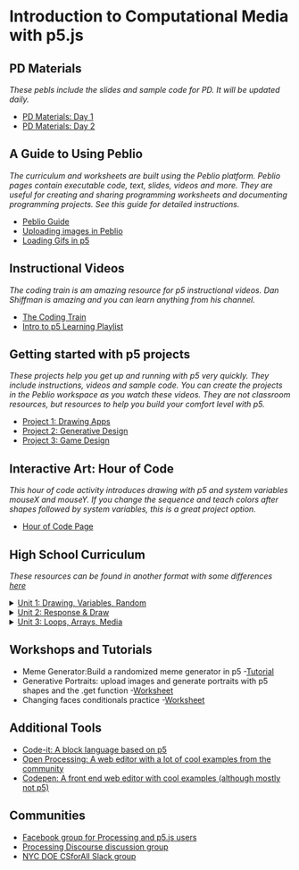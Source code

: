 # Introduction to Computational Media with p5.js

## PD Materials  
_These pebls include the slides and sample code for PD. It will be updated daily._
- [PD Materials: Day 1](https://demo.peblio.co/pebl/vFj5_NK0y)
- [PD Materials: Day 2](https://demo.peblio.co/pebl/i5BdgItjl)


## A Guide to Using Peblio 
_The curriculum and worksheets are built using the Peblio platform. Peblio pages contain executable code, text, slides, videos and more. They are useful for creating and sharing programming worksheets and documenting programming projects. See this guide for detailed instructions._
- [Peblio Guide](https://demo.peblio.co/pebl/XeJAt6pVQ)
- [Uploading images in Peblio](https://demo.peblio.co/pebl/5qrWMaoi6)
- [Loading Gifs in p5](https://demo.peblio.co/pebl/b6F-rrWDF)

## Instructional Videos 
_The coding train is am amazing resource for p5 instructional videos. Dan Shiffman is amazing and you can learn anything from his channel._

- [The Coding Train](https://www.youtube.com/playlist?list=PLRqwX-V7Uu6Zy51Q-x9tMWIv9cueOFTFA)
- [Intro to p5 Learning Playlist](https://www.youtube.com/playlist?list=PLRqwX-V7Uu6Zy51Q-x9tMWIv9cueOFTFA)


## Getting started with p5 projects 
_These projects help you get up and running with p5 very quickly. They include instructions, videos and sample code. You can create the projects in the Peblio workspace as you watch these videos. They are not classroom resources, but resources to help you build your comfort level with p5._

- [Project 1: Drawing Apps](https://demo.peblio.co/pebl/Muth86erj)
- [Project 2: Generative Design](https://demo.peblio.co/pebl/xtShIBrtc)
- [Project 3: Game Design](https://demo.peblio.co/pebl/oqwx-4Zz7)

## Interactive Art: Hour of Code
_This hour of code activity introduces drawing with p5 and system variables mouseX and mouseY. If you change the sequence and teach colors after shapes followed by system variables, this is a great project option._
- [Hour of Code Page](https://www.peblio.co/hour-of-code)


## High School Curriculum  
 _These resources can be found in another format with some differences [here](https://nycdoe-cs4all.github.io/index.html)_

<details><summary><a href="https://demo.peblio.co/profile/CS4ALL/folder/rkzenSqzN">Unit 1: Drawing, Variables, Random</a></summary><br>
  
- [Unit Overview](https://demo.peblio.co/pebl/KrE5DRXmW)

- [Topic 1: Grayscale Drawings](https://demo.peblio.co/profile/CS4ALL/folder/rJ6du6UfN)
  - [1.1: p5 Introduction](https://demo.peblio.co/profile/CS4ALL/folder/HkW5Vy_yH)
    - [Lesson Plan](https://demo.peblio.co/pebl/yR6_Zr4tD)
    - [Robot Worksheet](https://drive.google.com/file/d/1npDydYLTug3cDlfWjlijgH9ci-AcpdBV/view)
  - [1.2: Line Functions and Parameters](https://demo.peblio.co/profile/CS4ALL/folder/BJssV1uJB)
    - [Lesson Plan](https://demo.peblio.co/pebl/WjYpgWncc)
    - [Worksheet](https://demo.peblio.co/pebl/scRbvpIi3)
    - [Peblio Guide](https://demo.peblio.co/pebl/0W69aS64f)
    - [p5 Web Editor Guide](https://demo.peblio.co/pebl/w29xUZXfs)
  - [1.3: Rectangles, Ellipses, and Layering](https://demo.peblio.co/profile/CS4ALL/folder/HkupEkOJH)
    - [Lesson Plan](https://demo.peblio.co/pebl/7R-imgJ67)
    - [Worksheet](https://demo.peblio.co/pebl/YSue13I5l)
    - [Presentation Pebl](https://demo.peblio.co/pebl/ceeF3_kRm)
  - [1.4: Various Shapes, StrokeWeight, Fill](https://demo.peblio.co/profile/CS4ALL/folder/HyfkHydkH)
    - [Lesson Plan](https://demo.peblio.co/pebl/QsLzibyYu)
    - [Worksheet](https://demo.peblio.co/pebl/nFSwt9oKz)
  - [1.5 Mini Project- Taijutu Symbol](https://demo.peblio.co/profile/CS4ALL/folder/rk-bB1ukB)
    - [Lesson Plan](https://demo.peblio.co/pebl/6KegNoOJk)
    - [Worksheet](https://demo.peblio.co/pebl/NWOYrmgcE)   
    
- [Topic 2: Make it Vary](https://demo.peblio.co/profile/CS4ALL/folder/r1cY_pLME) 
  - [2.1: Intro to Variables: System Variables](https://demo.peblio.co/profile/CS4ALL/folder/HkgC7lFlS)
    - [Lesson Plan](https://demo.peblio.co/pebl/C3xYs1e-Y)
    - [Worksheet](https://demo.peblio.co/pebl/W1gi5Y6Ba)   
  - [2.2: Custom Variables ](https://demo.peblio.co/profile/CS4ALL/folder/ryOgNxYxr)
    - [Lesson Plan](https://demo.peblio.co/pebl/eSDHxd2Px)
    - [Worksheet](https://demo.peblio.co/pebl/qcd8ImdL-) 
  - [2.3: Random](https://demo.peblio.co/profile/CS4ALL/folder/B11G4gKxS)
    - [Lesson Plan](https://demo.peblio.co/pebl/Ak-VNgHY1)
    - [Worksheet](https://demo.peblio.co/pebl/FaVuy7DS_)  
  - [2.4: Mini Project: Emojis](https://demo.peblio.co/profile/CS4ALL/folder/BktXNeKlH)
    - [Lesson Plan](https://demo.peblio.co/pebl/nqg0ssqkX)
    - [Worksheet](https://demo.peblio.co/pebl/hx0crRYYG)  

- [Topic 3: Make it Colorful](https://demo.peblio.co/profile/CS4ALL/folder/B1ZtOTUM4)
  - [3.1: Intro to Color](https://demo.peblio.co/profile/CS4ALL/folder/H1c_acmbB)
    - [Lesson Plan](https://demo.peblio.co/pebl/zP5hWCUXI)
    - [Worksheet](https://demo.peblio.co/pebl/YQ-HFIWT8)   
  - [3.2: RGB vs HSB colorMode](https://demo.peblio.co/profile/CS4ALL/folder/rkZcTcmZr)
    - [Lesson Plan](https://demo.peblio.co/pebl/5YIJMLA7e)
    - [Worksheet](https://demo.peblio.co/pebl/ks5Wai1zi) 
  - [3.3: Color Palettes and Design](https://demo.peblio.co/profile/CS4ALL/folder/BJIja9Qbr)
    - [Lesson Plan](https://demo.peblio.co/pebl/KYYAxZyar)
    - [Worksheet](https://demo.peblio.co/pebl/qRw9rWGcr)  
    
  - [Final Project]( https://demo.peblio.co/profile/CS4ALL/folder/BkkY7_cG4)
  
  </details>

<details><summary><a href="https://demo.peblio.co/profile/CS4ALL/folder/B1mL8C2Q4">Unit 2: Response & Draw</a></summary><br>
 
- [Unit Overview](https://demo.peblio.co/pebl/3Q8q8S6p3)

- [Topic 1: Draw with Mouse 1.1 Conditionals and If Statements](https://demo.peblio.co/profile/CS4ALL/folder/rJHY8C3XE)
  - [1.1 Conditionals and IF Statements](https://demo.peblio.co/dashboard/CS4ALL/folder/H1TzvT4WH)
    - [Lesson Plan](https://demo.peblio.co/pebl/0Mb8qqN7X)
    - [Worksheet](https://demo.peblio.co/pebl/bLT2d4dHU)
  - [1.2 Conditionals and If, Else If, Else Statements](https://demo.peblio.co/profile/CS4ALL/folder/H1CmSAEbH)
    - [Lesson Plan](https://demo.peblio.co/pebl/qwW7C-h3E)
    - [Worksheet: If else](https://demo.peblio.co/pebl/vgrgvg9x9)
    - [Worksheet: Traffic light challenge](https://demo.peblio.co/pebl/yb6SsmXCM)
  - [1.3 Logical Operators AND and OR](https://demo.peblio.co/profile/CS4ALL/folder/HJe03AEbS)
    - [Lesson Plan](https://demo.peblio.co/pebl/dYNZPsB0h)
    - [Worksheet](https://demo.peblio.co/pebl/ugOMyD8SK)    
  - [1.4: Draw with a mouse](https://demo.peblio.co/profile/CS4ALL/folder/HkxSNbHbB)
    - [Lesson Plan](https://demo.peblio.co/pebl/NOGaWnInt)
    - [Worksheet](https://demo.peblio.co/pebl/ilJCpsv9H)
  - [1.5: The Map Function](https://demo.peblio.co/profile/CS4ALL/folder/SkzPEZHbS)
    - [Lesson Plan](https://demo.peblio.co/pebl/ePeeWGiSt)
    - [Worksheet](https://demo.peblio.co/pebl/GoXmjjifS)
    
- [Topic 2: Hover and Click on Things](https://demo.peblio.co/profile/CS4ALL/folder/Hkqk1fmVN)
  - [2.1: Hover and Conditional Statements](https://demo.peblio.co/profile/CS4ALL/folder/Bk6MrJRZr)
    - [Lesson Plan](https://demo.peblio.co/pebl/cag17i8tY)
    - [Worksheet](https://demo.peblio.co/pebl/gvI5HqpAq)
  - [2.2: Rectangles and Clicks](https://demo.peblio.co/profile/CS4ALL/folder/SJkVH10br)
    - [Lesson Plan](https://demo.peblio.co/pebl/6CAL0F6HR)
    - [Worksheet](https://demo.peblio.co/pebl/l64jmFy94)
  - [2.3: Mini Project: Light Switch Game](https://demo.peblio.co/profile/CS4ALL/folder/HyWHHkRWr)
    - [Lesson Plan](https://demo.peblio.co/pebl/JmmZsUUQf)
    - [Worksheet](https://demo.peblio.co/pebl/V8F5bcU9Y)
    
- [Topic 3: Press Keys](https://demo.peblio.co/profile/CS4ALL/folder/H1gekM74E)
  - [3.1: Key Presses and Conditionals](https://demo.peblio.co/profile/CS4ALL/folder/HyT4Uk0-H)
    - [Lesson Plan](https://demo.peblio.co/pebl/-YC928BR6)
    - [Worksheet](https://demo.peblio.co/pebl/KwIfg-uw-)
    
- [Final Project](https://demo.peblio.co/profile/CS4ALL/folder/BJchChV-r)
    - [Lesson Plan](https://demo.peblio.co/pebl/28PkzoPNu)
    - [Worksheet](https://demo.peblio.co/pebl/xFOeADwoL)

</details>

<details><summary><a href="https://demo.peblio.co/dashboard/CS4ALL/folder/ry7OAk22N">Unit 3: Loops, Arrays, Media</a></summary><br>

- [Topic 1: Loops](https://demo.peblio.co/profile/CS4ALL/folder/rkKlPplpN)
  - [1.1: While Loops](https://demo.peblio.co/profile/CS4ALL/folder/ByzQgXp-r)
    - [Lesson Plan](https://demo.peblio.co/pebl/Ia3_bZu7M)
    - [Worksheet](https://demo.peblio.co/pebl/NAC0z8n0t)
  - [1.2: For Loops I](https://demo.peblio.co/profile/CS4ALL/folder/BkmExXTbB)
    - [Lesson Plan](https://demo.peblio.co/pebl/pIzNh9ZBI)
    - [Worksheet](https://demo.peblio.co/pebl/3oh4VZjXC)
  - [1.3: For Loops II](https://demo.peblio.co/profile/CS4ALL/folder/SyPrgQ6-r)
    - [Lesson Plan](https://demo.peblio.co/pebl/ja5FnI8XA)
    - [Worksheet](https://demo.peblio.co/pebl/VVHSu79Yu)
  - [1.4: Variation in For Loops](https://demo.peblio.co/profile/CS4ALL/folder/SJs8eQaZS)
    - [Lesson Plan](https://demo.peblio.co/pebl/Sp4zpr4hr)
    - [Worksheet](https://demo.peblio.co/pebl/D4oE0bkPk)
  - [1.5: Nested For Loops](https://demo.peblio.co/profile/CS4ALL/folder/rJGOgQaWS)
    - [Lesson Plan](https://demo.peblio.co/pebl/2i41We1oc)
    - [Worksheet](https://demo.peblio.co/pebl/k_nw1Y_MD)
  - [1.6: Mini Project: Wallpaper](https://demo.peblio.co/profile/CS4ALL/folder/B1KKgm6ZH)
    - [Lesson Plan](https://demo.peblio.co/pebl/oP8o2mTsh)
    - [Project Template](https://demo.peblio.co/pebl/fPElZ0m2I)

</details>

## Workshops and Tutorials  
- Meme Generator:Build a randomized meme generator in p5
  -[Tutorial](https://demo.peblio.co/pebl/qsH5OOeV3)
- Generative Portraits: upload images and generate portraits with p5 shapes and the .get function
  -[Worksheet](https://demo.peblio.co/pebl/c3fUnHI9v)
- Changing faces conditionals practice
 -[Worksheet](https://demo.peblio.co/pebl/r_n96oWxQ)
 
## Additional Tools 
- [Code-it: A block language based on p5](https://app.code-it-studio.de/makerspace/54)
- [Open Processing: A web editor with a lot of cool examples from the community](https://www.openprocessing.org/)
- [Codepen: A front end web editor with cool examples (although mostly not p5)](https://codepen.io/)

## Communities 
- [Facebook group for Processing and p5.js users](https://www.facebook.com/search/top/?q=creative%20coding%20with%20processing%20and%20p5.js&epa=SEARCH_BOX)
- [Processing Discourse discussion group](https://discourse.processing.org/) 
- [NYC DOE CSforAll Slack group](https://join.slack.com/t/cs4allteachers/shared_invite/enQtMzIwODg0NjEyMzg2LWNhNTI0ODk1N2RkNTQwODMxMTNhYjE1ZWYyMzZiNjM5MDRjZTQ5NTNlMGI5MjQ0OGY1MjQ2ODc0MDcwZGY2YTI) 


